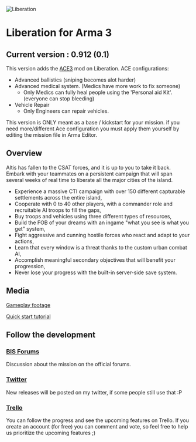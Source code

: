 ![Liberation](http://i.imgur.com/bcWRxMT.png)

# Liberation for Arma 3

## Current version : 0.912 (0.1)
This version adds the [ACE3](http://ace3mod.com/) mod on Liberation.
ACE configurations:
* Advanced ballistics (sniping becomes alot harder)
* Advanced medical system. (Medics have more work to fix someone)
  * Only Medics can fully heal people using the 'Personal aid Kit'. (everyone can stop bleeding)
* Vehicle Repair
  * Only Engineers can repair vehicles.
  
This version is ONLY meant as a base / kickstart for your mission. 
if you need more/different Ace configuration you must apply them yourself by editing the mission file in Arma Editor.

## Overview

Altis has fallen to the CSAT forces, and it is up to you to take it back. Embark with your teammates on a persistent campaign that will span several weeks of real time to liberate all the major cities of the island.
* Experience a massive CTI campaign with over 150 different capturable settlements across the entire island,
* Cooperate with 0 to 40 other players, with a commander role and recruitable AI troops to fill the gaps,
* Buy troops and vehicles using three different types of resources,
* Build the FOB of your dreams with an ingame "what you see is what you get" system,
* Fight aggressive and cunning hostile forces who react and adapt to your actions,
* Learn that every window is a threat thanks to the custom urban combat AI,
* Accomplish meaningful secondary objectives that will benefit your progression,
* Never lose your progress with the built-in server-side save system.

## Media

[Gameplay footage](https://www.youtube.com/watch?v=1nigtUpZqcA)

[Quick start tutorial](https://www.youtube.com/watch?v=jC9sk7AzHAY)

## Follow the development

### [BIS Forums](https://forums.bistudio.com/topic/183734-mpcti-coop-liberation-beta/)
Discussion about the mission on the official forums.

### [Twitter](https://twitter.com/PsychoticFrog1)
New releases will be posted on my twitter, if some people still use that :P

### [Trello](https://trello.com/b/FfUXrHn1/liberation-dev)
You can follow the progress and see the upcoming features on Trello. If you create an account (for free) you can comment and vote, so feel free to help us prioritize the upcoming features ;)
